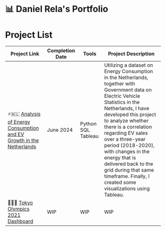 # 📊 Daniel Rela's Portfolio

# Project List

| Project Link | Completion Date | Tools | Project Description | 
|---|---|---|---|
| ⚡️🇳🇱 [Analysis of Energy Consumption and EV Growth in the Netherlands](https://github.com/dzrela/Analysis-of-Energy-Consumption-and-EV-Growth-in-the-Netherlands) | June 2024 | Python SQL Tableau | Utilizing a dataset on Energy Consumption in the Netherlands, together with Government data on Electric Vehicle Statistics in the Netherlands, I have developed this project to analyze whether there is a correlation regarding EV sales over a three-year period (2018-2020), with changes in the energy that is delivered back to the grid during that same timeframe. Finally, I created some visualizations using Tableau. |
| 🏅🇯🇵 [Tokyo Olympics 2021 Dashboard](https://github.com/dzrela/Tokyo-2020-Olympics-Dashboard) | WIP | WIP | WIP |
